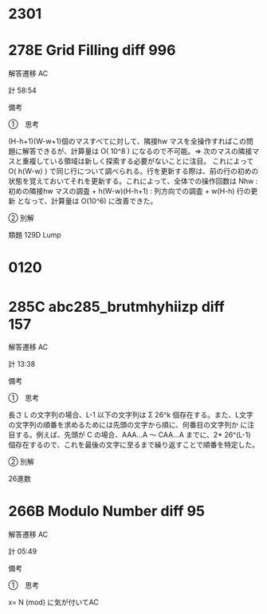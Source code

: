 # 2301

# 278E Grid Filling   diff 996

解答遷移 AC

計 58:54

備考

➀　思考

(H-h+1)(W-w+1)個のマスすべてに対して、隣接hw マスを全操作すればこの問題に解答できるが、計算量は O( 10^8 ) になるので不可能。⇒ 次のマスの隣接マスと重複している領域は新しく探索する必要がないことに注目。 これによって O( h(W-w) ) で同じ行について調べられる。行を更新する際は、前の行の初めの状態を覚えておいてそれを更新する。これによって、全体での操作回数は Nhw : 初めの隣接hw マスの調査 + h(W-w)(H-h+1) : 列方向での調査 + w(H-h) 行の更新 となって、計算量は O(10^6) に改善できた。

➁ 別解

類題 129D Lump


# 0120

# 285C abc285_brutmhyhiizp    diff　157

解答遷移 AC

計 13:38

備考

➀　思考

長さ L の文字列の場合、L-1 以下の文字列は Σ 26^k 個存在する。また、L文字の文字列の順番を求めるためには先頭の文字から順に、何番目の文字列か に注目する。例えば、先頭が C の場合、AAA...A ～ CAA...A までに、2* 26^(L-1) 個存在するので、これを最後の文字に至るまで繰り返すことで順番を特定した。


➁ 別解

26進数

# 266B Modulo Number  diff  95

解答遷移 AC

計 05:49

備考

➀　思考

x= N (mod) に気が付いてAC









